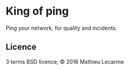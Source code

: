 King of ping
============

Ping your network, for quality and incidents.

Licence
-------

3 terms BSD licence, © 2016 Mathieu Lecarme
